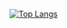 <!--
**RoboKamu/RoboKamu** is a ✨ _special_ ✨ repository because its `README.md` (this file) appears on your GitHub profile.

Here are some ideas to get you started:

- 🔭 I’m currently working on ...
- 🌱 I’m currently learning ...
- 👯 I’m looking to collaborate on ...
- 🤔 I’m looking for help with ...
- 💬 Ask me about ...
- 📫 How to reach me: ...
- 😄 Pronouns: ...
- ⚡ Fun fact: ...
-->

[![Top Langs](https://github-readme-stats-robokamus-projects.vercel.app/api/top-langs/?username=RoboKamu&count_private=true&layout=donut&hide=javascript,scss,css,html&theme=gruvbox)](https://github.com/anuraghazra/github-readme-stats) 
